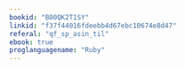 ```yaml
---
bookid: "B00QK2T1SY"
linkid: "f37f44016fdeebb4d67ebc10674e8d47"
referal: "qf_sp_asin_til"
ebook: true
proglanguagename: "Ruby"
---
```

